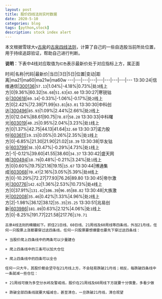 ```yaml
---
layout: post
title: 股价四线法则实时数据
date: 2020-5-10
categories: blog
tags: [python,stock]
description: stock index alert
---
```



本文根据雪球大v[古泉](https://xueqiu.com/u/7148646888)的[古泉四线法则](https://xueqiu.com/7148646888/130498192)，计算了自己的一些自选股当前所处位置，用于持续追踪验证，帮助自己进行判断。

**说明**：下表中4线对应取值为`红色`表示最新价处于对应指标上方，属正面

时间|名称|代码|最新价|当日|3日|5日|位置|变动|距离|ma21|ma60|ma21w|ma60w
---|---|---|---|---|---|---|---|---
13:30:24|信维通信|[300136](https://xueqiu.com/S/SZ300136)|`57.13`|1.04%|-4.18%|0.73%|处`3`线上方|0|9.36%|60.32|`56.68`|`51.63`|`43.60`
13:30:27|寒锐钴业|[300618](https://xueqiu.com/S/SZ300618)|`69.14`|-0.33%|-1.06%|-0.17%|处`2`线上方|0|2.42%|72.39|71.99|`63.81`|`63.01`
13:30:30|中科创达|[300496](https://xueqiu.com/S/SZ300496)|`85.93`|1.09%|2.44%|2.66%|处`2`线上方|0|12.04%|88.61|90.75|`78.87`|`58.28`
13:30:33|中科曙光|[603019](https://xueqiu.com/S/SH603019)|`40.25`|0.95%|2.04%|3.23%|处`1`线上方|0|1.37%|42.75|44.13|41.64|`32.60`
13:30:37|诺力股份|[603611](https://xueqiu.com/S/SH603611)|`19.15`|0.05%|0.26%|2.35%|处`1`线上方|0|-6.85%|21.30|21.90|21.02|`18.39`
13:30:38|华友钴业|[603799](https://xueqiu.com/S/SH603799)|`38.3`|0.47%|-0.29%|4.73%|处`1`线上方|-1|-0.12%|39.60|41.55|38.60|`34.37`
13:30:42|盛天网络|[300494](https://xueqiu.com/S/SZ300494)|`18.79`|0.48%|-0.21%|3.24%|处`1`线上方|0|0.60%|19.75|21.16|19.15|`15.67`
13:30:44|博通集成|[603068](https://xueqiu.com/S/SH603068)|`70.47`|2.16%|3.05%|5.39%|处`0`线上方|0|-10.29%|72.27|77.93|76.26|89.80
13:30:45|帝尔激光|[300776](https://xueqiu.com/S/SZ300776)|`142.62`|1.36%|2.53%|10.73%|处`4`线上方|0|37.91%|`131.42`|`106.39`|`96.05`|`88.82`
13:30:48|大族激光|[002008](https://xueqiu.com/S/SZ002008)|`35.46`|0.42%|1.33%|4.96%|处`2`线上方|2|-1.98%|36.12|38.12|`35.35`|`35.25`
13:30:51|兆易创新|[603986](https://xueqiu.com/S/SH603986)|`181.89`|0.63%|2.12%|4.06%|处`1`线上方|0|-8.25%|191.77|221.58|217.76|`170.71`

```
古泉4线法则的精髓如下。抓住21日线、60日线、21周线及60周线等四条线，外加21月线，任何一只股票上涨都要穿过这四条线，任何一只股票要想爆雷也要先下穿过这四条线：

+ 当股价爬上四条线中的两条可以少量建仓

+ 爬上四条线中的三条可以加大仓位

+ 爬上四条线中的四条可以全仓

任何一只大牛，其股价都会坚守在21月线上方，不会轻易跌破21月线；相反，每跌破四条线中一条就减一些仓位：

+ 21周线可做为多空分水岭及警戒线，股价在21周线及60周线下方就要十分慎重，多看少做

+ 跌破全部四条线就要大幅减仓，甚至清仓，一旦跌破21月线，清仓观望
```